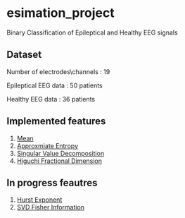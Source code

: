 # esimation_project
Binary Classification of Epileptical and Healthy EEG signals

## Dataset
Number of electrodes\channels : 19 

Epileptical EEG data : 50 patients

Healthy EEG data : 36 patients

## Implemented features
1. [Mean](Feautres/first-feautre-mean.ipynb)
2. [Approxmiate Entropy](Feautres/second-feautre-approxmiate-entropy.ipynb)
3. [Singular Value Decomposition](Feautres/third-feautre-svd.ipynb)
4. [Higuchi Fractional Dimension](Feautres/fifth-feautre-higuchi-fractical-dimension.ipynb)
## In progress feautres
1. [Hurst Exponent](Feautres/fourth-feautre-hurst-exponent.ipynb)
2. [SVD Fisher Information](Feautres/sixth-feautre-svd-fisher-information.ipynb)

